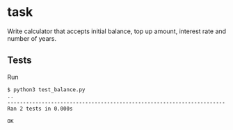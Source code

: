 # task

Write calculator that accepts initial balance, top up amount, interest rate and number of years.

## Tests

Run

```bash
$ python3 test_balance.py
..
----------------------------------------------------------------------
Ran 2 tests in 0.000s

OK
```
